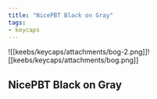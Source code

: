```yaml
---
title: "NicePBT Black on Gray"
tags:
- keycaps 
---
```


![[keebs/keycaps/attachments/bog-2.png]]![[keebs/keycaps/attachments/bog.png]]

## NicePBT Black on Gray
